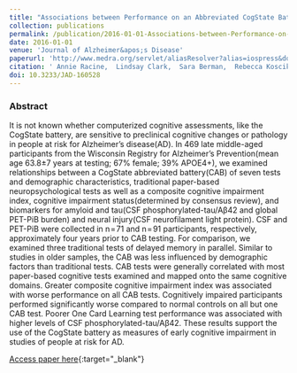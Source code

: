 ```yaml
---
title: "Associations between Performance on an Abbreviated CogState Battery, Other Measures of Cognitive Function, and Biomarkers in People at Risk for Alzheimer&apos;s Disease"
collection: publications
permalink: /publication/2016-01-01-Associations-between-Performance-on-an-Abbreviated-CogState-Battery-Other-Measures-of-Cognitive-Function-and-Biomarkers-in-People-at-Risk-for-Alzheimers-Disease
date: 2016-01-01
venue: 'Journal of Alzheimer&apos;s Disease'
paperurl: 'http://www.medra.org/servlet/aliasResolver?alias=iospress&doi=10.3233/JAD-160528'
citation: ' Annie Racine,  Lindsay Clark,  Sara Berman,  Rebecca Koscik,  Kimberly Mueller,  Derek Norton,  Christopher Nicholas,  Kaj Blennow,  Henrik Zetterberg,  Bruno Jedynak,  Murat Bilgel,  Cynthia Carlsson,  Bradley Christian,  Sanjay Asthana,  Sterling Johnson, &quot;Associations between Performance on an Abbreviated CogState Battery, Other Measures of Cognitive Function, and Biomarkers in People at Risk for Alzheimer’s Disease.&quot; Journal of Alzheimer&amp;apos;s Disease, 2016.'
doi: 10.3233/JAD-160528
---
```


### Abstract

It is not known whether computerized cognitive assessments, like the CogState battery, are sensitive to preclinical cognitive changes or pathology in people at risk for Alzheimer’s disease(AD). In 469 late middle-aged participants from the Wisconsin Registry for Alzheimer’s Prevention(mean age 63.8±7 years at testing; 67% female; 39% APOE4+), we examined relationships between a CogState abbreviated battery(CAB) of seven tests and demographic characteristics, traditional paper-based neuropsychological tests as well as a composite cognitive impairment index, cognitive impairment status(determined by consensus review), and biomarkers for amyloid and tau(CSF phosphorylated-tau/Aβ42 and global PET-PiB burden) and neural injury(CSF neurofilament light protein). CSF and PET-PiB were collected in n = 71 and n = 91 participants, respectively, approximately four years prior to CAB testing. For comparison, we examined three traditional tests of delayed memory in parallel. Similar to studies in older samples, the CAB was less influenced by demographic factors than traditional tests. CAB tests were generally correlated with most paper-based cognitive tests examined and mapped onto the same cognitive domains. Greater composite cognitive impairment index was associated with worse performance on all CAB tests. Cognitively impaired participants performed significantly worse compared to normal controls on all but one CAB test. Poorer One Card Learning test performance was associated with higher levels of CSF phosphorylated-tau/Aβ42. These results support the use of the CogState battery as measures of early cognitive impairment in studies of people at risk for AD.

[Access paper here](http://www.medra.org/servlet/aliasResolver?alias=iospress&doi=10.3233/JAD-160528){:target="_blank"}
